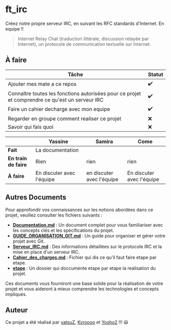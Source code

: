# ft_irc

Créez notre propre serveur IRC, en suivant les RFC standards d'Internet. En equipe !!

> Internet Relay Chat (traduction littérale, discussion relayée par Internet), un protocole de communication textuelle sur Internet.

## À faire

| Tâche | Statut |
|-------|--------|
| Ajouter mes mate a ce repos | ✔️ |
| Connaître toutes les fonctions autorisées pour ce projet et comprendre ce qu'est un serveur IRC | ✔️ |
| Faire un cahier decharge avec mon equipe | ✔️ |
| Regarder en groupe comment realiser ce projet | ❌ |
| Savoir qui fais quoi | ❌ |


|                       | Yassine                   | Samira                    | Come                       |
|-----------------------|---------------------------|---------------------------|---------------------------|
| **Fait**              | La documentation          |                           |                           |
| **En train de faire** | Rien                      | rien                      | rien                      |
| **À faire**           | En discuter avec l'équipe | en discuter avec l'équipe | En discuter avec l'équipe |

## Autres Documents

Pour approfondir vos connaissances sur les notions abordées dans ce projet, veuillez consulter les fichiers suivants :

- **[Documentation.md](./documentation/Documentation.md)** : Un document complet pour vous familiariser avec les concepts clés et les spécifications du projet.
- **[GUIDE_ORGANISATION_GIT.md](./documentation/GUIDE_ORGANISATION_GIT.md)** : Un guide pour organiser et gérer votre projet avec Git.
- **[Serveur_IRC.md](./documentation/Serveur_IRC.md)** : Des informations détaillées sur le protocole IRC et la mise en place d'un serveur IRC.
- **[Cahier_des_charges.md](./documentation/Cahier_des_charges.md)** : Fichier qui dis ce qu'il faut faire etape par etape.
- **[etape](./documentation/etape)** : Un dossier qui doccumente etape par etape la realisation du projet.

Ces documents vous fourniront une base solide pour la réalisation de votre projet et vous aideront à mieux comprendre les technologies et concepts impliqués.

## Auteur

Ce projet a été réalisé par [yatsuZ](https://github.com/yatsuZ), [Kvroooo](https://github.com/Kvroooo) et [Yosho2](https://github.com/Yosho2) !!! :smiley:

